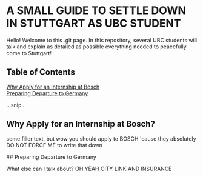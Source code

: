 # A SMALL GUIDE TO SETTLE DOWN IN STUTTGART AS UBC STUDENT

Hello! Welcome to this .git page. In this repository, several UBC students will talk and explain as detailed as possible everything needed 
to peacefully come to Stuttgart! 

## Table of Contents  
[Why Apply for an Internship at Bosch](#first_section)  
[Preparing Departure to Germany](#second_section)  


...snip...   
<a name = "first_section"> 
  ## Why Apply for an Internship at Bosch?</a>
 <p>
some filler text, but wow you should apply to BOSCH 'cause they absolutely DO NOT FORCE ME to write that down
</p>

<a name = "second_section">
## Preparing Departure to Germany</a>
<p>
What else can I talk about? OH YEAH CITY LINK AND INSURANCE
</p>
